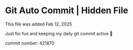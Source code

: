 # Git Auto Commit | Hidden File

This file was added Feb 12, 2025

Just for fun and keeping my daily git commit active 🤪

commit number: 421870
